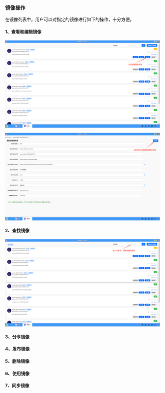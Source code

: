 ### 镜像操作
在镜像列表中，用户可以对指定的镜像进行如下的操作，十分方便。

#### 1、查看和编辑镜像
![alt text](../help_picture/15_mirrorcentor09.png)

![alt text](../help_picture/15_mirrorcentor10.png)

#### 2、查找镜像
![alt text](../help_picture/15_mirrorcentor11.png)

#### 3、分享镜像

#### 4、发布镜像

#### 5、删除镜像

#### 6、使用镜像

#### 7、同步镜像
